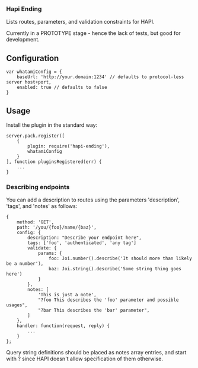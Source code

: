 ### Hapi Ending

Lists routes, parameters, and validation constraints for HAPI.

Currently in a PROTOTYPE stage - hence the lack of tests, but good for development.

## Configuration

    var whatamiConfig = {
        baseUrl: 'http://your.domain:1234' // defaults to protocol-less server host+port,
        enabled: true // defaults to false
    }

## Usage

Install the plugin in the standard way:

    server.pack.register([
        {
            plugin: require('hapi-ending'),
            whatamiConfig
        }
    ], function pluginsRegistered(err) {
        ...
    }

### Describing endpoints

You can add a description to routes using the parameters 'description', 'tags', and 'notes' as follows:

    {
        method: 'GET',
        path: '/you/{foo}/name/{baz}',
        config: {
            description: "Describe your endpoint here",
            tags: ['foo', 'authenticated', 'any tag']
            validate: {
                params: {
                    foo: Joi.number().describe('It should more than likely be a number'),
                    baz: Joi.string().describe('Some string thing goes here')
                }
            },
            notes: [
                'This is just a note',
                "?foo This describes the 'foo' parameter and possible usages",
                "?bar This describes the 'bar' parameter",
            ]
        },
        handler: function(request, reply) {
            ...
        }
    };

Query string definitions should be placed as notes array entries, and start with ?<parameterName> since HAPI doesn't allow specification of them otherwise.
